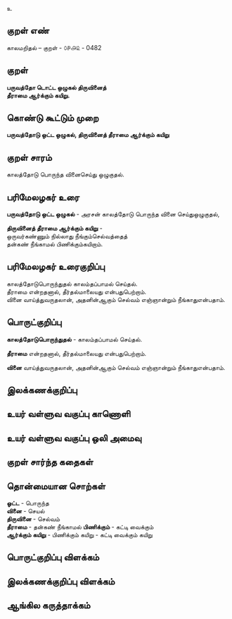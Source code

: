 உ

## குறள் எண் 

காலமறிதல்  – குறள் - ௦௪௮௨ - 0482   

## குறள் 

**பருவத்தோ டொட்ட ஒழுகல் திருவினைத்  
தீராமை ஆர்க்கும் கயிறு.**

## கொண்டு கூட்டும் முறை

**பருவத்தோடு ஒட்ட ஒழுகல், திருவினைத் தீராமை ஆர்க்கும் கயிறு** 


## குறள் சாரம் 

காலத்தோடு பொருந்த வினைசெய்து ஒழுகுதல்.  

## பரிமேலழகர் உரை

**பருவத்தோடு ஒட்ட ஒழுகல்** - அரசன் காலத்தோடு பொருந்த வினை செய்துஒழுகுதல்,  

**திருவினைத் தீராமை ஆர்க்கும் கயிறு** -  
ஒருவர்கண்ணும் நில்லாது நீங்கும்செல்வத்தைத்  
தன்கண் நீங்காமல் பிணிக்கும்கயிறாம். 

## பரிமேலழகர் உரைகுறிப்பு   

காலத்தோடுபொருந்துதல் காலம்தப்பாமல் செய்தல்.  
தீராமை என்றதனால், தீர்தல்மாலையது என்பதுபெற்றாம்.  
வினை வாய்த்துவருதலான், அதனின்ஆகும் செல்வம் எஞ்ஞான்றும் நீங்காதுஎன்பதாம்.    

## பொருட்குறிப்பு 

**காலத்தோடுபொருந்துதல்** -  காலம்தப்பாமல் செய்தல்.  

**தீராமை** என்றதனால், தீர்தல்மாலையது என்பதுபெற்றாம்.  

**வினை** வாய்த்துவருதலான், அதனின்ஆகும் செல்வம் எஞ்ஞான்றும் நீங்காதுஎன்பதாம்.  

## இலக்கணக்குறிப்பு  


## உயர் வள்ளுவ வகுப்பு காணொளி


## உயர் வள்ளுவ வகுப்பு ஒலி அமைவு 

 
## குறள் சார்ந்த கதைகள் 


## தொன்மையான சொற்கள்

**ஓட்ட** - பொருந்த   
**வினை** - செயல்       
**திருவினை** - செல்வம்   
**தீராமை** - தன்கண் நீங்காமல்
**பிணிக்கும்** - கட்டி வைக்கும்     
**ஆர்க்கும் கயிறு** - பிணிக்கும் கயிறு - கட்டி வைக்கும் கயிறு   


## பொருட்குறிப்பு விளக்கம்


## இலக்கணக்குறிப்பு விளக்கம்


## ஆங்கில கருத்தாக்கம் 


